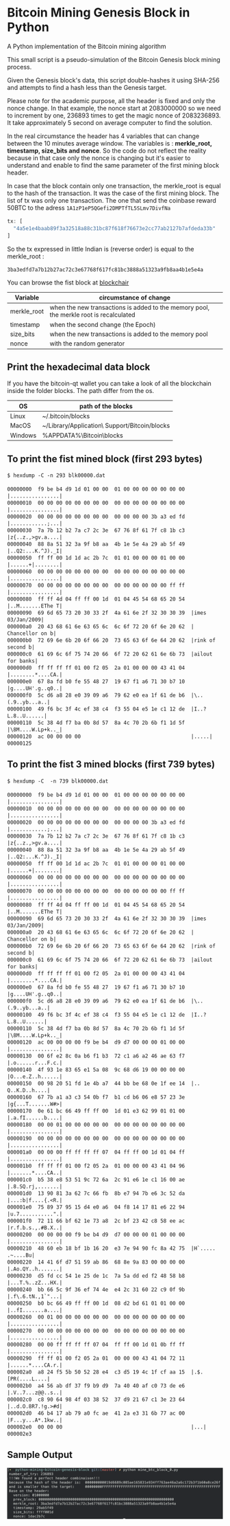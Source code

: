 # Bitcoin Mining Genesis Block in Python
A Python implementation of the Bitcoin mining algorithm

This small script is a pseudo-simulation of the Bitcoin Genesis block mining process.

Given the Genesis block's data, this script double-hashes it using SHA-256 and attempts to find a hash less than the Genesis target.

Please note for the academic purpose, all the header is fixed and only the nonce change.
In that example, the nonce start at 2083000000 so we need to increment by one, 236893 times to get the magic nonce of 2083236893.
It take approximately 5 second on average computer to find the solution.

In the real circumstance the header has 4 variables that can change between the 10 minutes average window. The variables is :  **merkle_root, timestamp, size_bits and nonce**. So the code do not reflect the reality because in that case only the nonce is changing but it's easier to understand and enable to find the same parameter of the first mining block header.

In case that the block contain only one transaction, the merkle_root is equal to the hash of the transaction. It was the case of the first mining block. The list of tx was only one transaction. The one that send the coinbase reward 50BTC to the adress `1A1zP1eP5QGefi2DMPTfTL5SLmv7DivfNa`

```js
tx: [
  "4a5e1e4baab89f3a32518a88c31bc87f618f76673e2cc77ab2127b7afdeda33b"
]
```
So the tx expressed in little Indian is (reverse order) is equal to the merkle_root :
```
3ba3edfd7a7b12b27ac72c3e67768f617fc81bc3888a51323a9fb8aa4b1e5e4a
```
You can browse the fist block at [blockchair](https://blockchair.com/bitcoin/block/0)

| Variable | circumstance of change |
| ------ | ------ |
| merkle_root | when the new transactions is added to the memory pool, the merkle root is recalculated |
| timestamp | when the second change (the Epoch) |
| size_bits | when the new transactions is added to the memory pool |
| nonce | with the random generator |

## Print the hexadecimal data block

If you have the bitcoin-qt wallet you can take a look of all the blockchain inside the folder blocks. The path differ from the os.

| OS | path of the blocks |
| ------ | ------ |
| Linux | ~/.bitcoin/blocks |
| MacOS | ~/Library/Application\ Support/Bitcoin/blocks |
| Windows | %APPDATA%\Bitcoin\blocks |

## To print the fist mined block (first 293 bytes)
```
$ hexdump -C -n 293 blk00000.dat

00000000  f9 be b4 d9 1d 01 00 00  01 00 00 00 00 00 00 00  |................|
00000010  00 00 00 00 00 00 00 00  00 00 00 00 00 00 00 00  |................|
00000020  00 00 00 00 00 00 00 00  00 00 00 00 3b a3 ed fd  |............;...|
00000030  7a 7b 12 b2 7a c7 2c 3e  67 76 8f 61 7f c8 1b c3  |z{..z.,>gv.a....|
00000040  88 8a 51 32 3a 9f b8 aa  4b 1e 5e 4a 29 ab 5f 49  |..Q2:...K.^J)._I|
00000050  ff ff 00 1d 1d ac 2b 7c  01 01 00 00 00 01 00 00  |......+|........|
00000060  00 00 00 00 00 00 00 00  00 00 00 00 00 00 00 00  |................|
00000070  00 00 00 00 00 00 00 00  00 00 00 00 00 00 ff ff  |................|
00000080  ff ff 4d 04 ff ff 00 1d  01 04 45 54 68 65 20 54  |..M.......EThe T|
00000090  69 6d 65 73 20 30 33 2f  4a 61 6e 2f 32 30 30 39  |imes 03/Jan/2009|
000000a0  20 43 68 61 6e 63 65 6c  6c 6f 72 20 6f 6e 20 62  | Chancellor on b|
000000b0  72 69 6e 6b 20 6f 66 20  73 65 63 6f 6e 64 20 62  |rink of second b|
000000c0  61 69 6c 6f 75 74 20 66  6f 72 20 62 61 6e 6b 73  |ailout for banks|
000000d0  ff ff ff ff 01 00 f2 05  2a 01 00 00 00 43 41 04  |........*....CA.|
000000e0  67 8a fd b0 fe 55 48 27  19 67 f1 a6 71 30 b7 10  |g....UH'.g..q0..|
000000f0  5c d6 a8 28 e0 39 09 a6  79 62 e0 ea 1f 61 de b6  |\..(.9..yb...a..|
00000100  49 f6 bc 3f 4c ef 38 c4  f3 55 04 e5 1e c1 12 de  |I..?L.8..U......|
00000110  5c 38 4d f7 ba 0b 8d 57  8a 4c 70 2b 6b f1 1d 5f  |\8M....W.Lp+k.._|
00000120  ac 00 00 00 00                                    |.....|
00000125
```

## To print the fist 3 mined blocks (first 739 bytes)
```
$ hexdump -C  -n 739 blk00000.dat

00000000  f9 be b4 d9 1d 01 00 00  01 00 00 00 00 00 00 00  |................|
00000010  00 00 00 00 00 00 00 00  00 00 00 00 00 00 00 00  |................|
00000020  00 00 00 00 00 00 00 00  00 00 00 00 3b a3 ed fd  |............;...|
00000030  7a 7b 12 b2 7a c7 2c 3e  67 76 8f 61 7f c8 1b c3  |z{..z.,>gv.a....|
00000040  88 8a 51 32 3a 9f b8 aa  4b 1e 5e 4a 29 ab 5f 49  |..Q2:...K.^J)._I|
00000050  ff ff 00 1d 1d ac 2b 7c  01 01 00 00 00 01 00 00  |......+|........|
00000060  00 00 00 00 00 00 00 00  00 00 00 00 00 00 00 00  |................|
00000070  00 00 00 00 00 00 00 00  00 00 00 00 00 00 ff ff  |................|
00000080  ff ff 4d 04 ff ff 00 1d  01 04 45 54 68 65 20 54  |..M.......EThe T|
00000090  69 6d 65 73 20 30 33 2f  4a 61 6e 2f 32 30 30 39  |imes 03/Jan/2009|
000000a0  20 43 68 61 6e 63 65 6c  6c 6f 72 20 6f 6e 20 62  | Chancellor on b|
000000b0  72 69 6e 6b 20 6f 66 20  73 65 63 6f 6e 64 20 62  |rink of second b|
000000c0  61 69 6c 6f 75 74 20 66  6f 72 20 62 61 6e 6b 73  |ailout for banks|
000000d0  ff ff ff ff 01 00 f2 05  2a 01 00 00 00 43 41 04  |........*....CA.|
000000e0  67 8a fd b0 fe 55 48 27  19 67 f1 a6 71 30 b7 10  |g....UH'.g..q0..|
000000f0  5c d6 a8 28 e0 39 09 a6  79 62 e0 ea 1f 61 de b6  |\..(.9..yb...a..|
00000100  49 f6 bc 3f 4c ef 38 c4  f3 55 04 e5 1e c1 12 de  |I..?L.8..U......|
00000110  5c 38 4d f7 ba 0b 8d 57  8a 4c 70 2b 6b f1 1d 5f  |\8M....W.Lp+k.._|
00000120  ac 00 00 00 00 f9 be b4  d9 d7 00 00 00 01 00 00  |................|
00000130  00 6f e2 8c 0a b6 f1 b3  72 c1 a6 a2 46 ae 63 f7  |.o......r...F.c.|
00000140  4f 93 1e 83 65 e1 5a 08  9c 68 d6 19 00 00 00 00  |O...e.Z..h......|
00000150  00 98 20 51 fd 1e 4b a7  44 bb be 68 0e 1f ee 14  |.. Q..K.D..h....|
00000160  67 7b a1 a3 c3 54 0b f7  b1 cd b6 06 e8 57 23 3e  |g{...T.......W#>|
00000170  0e 61 bc 66 49 ff ff 00  1d 01 e3 62 99 01 01 00  |.a.fI......b....|
00000180  00 00 01 00 00 00 00 00  00 00 00 00 00 00 00 00  |................|
00000190  00 00 00 00 00 00 00 00  00 00 00 00 00 00 00 00  |................|
000001a0  00 00 00 ff ff ff ff 07  04 ff ff 00 1d 01 04 ff  |................|
000001b0  ff ff ff 01 00 f2 05 2a  01 00 00 00 43 41 04 96  |.......*....CA..|
000001c0  b5 38 e8 53 51 9c 72 6a  2c 91 e6 1e c1 16 00 ae  |.8.SQ.rj,.......|
000001d0  13 90 81 3a 62 7c 66 fb  8b e7 94 7b e6 3c 52 da  |...:b|f....{.<R.|
000001e0  75 89 37 95 15 d4 e0 a6  04 f8 14 17 81 e6 22 94  |u.7...........".|
000001f0  72 11 66 bf 62 1e 73 a8  2c bf 23 42 c8 58 ee ac  |r.f.b.s.,.#B.X..|
00000200  00 00 00 00 f9 be b4 d9  d7 00 00 00 01 00 00 00  |................|
00000210  48 60 eb 18 bf 1b 16 20  e3 7e 94 90 fc 8a 42 75  |H`..... .~....Bu|
00000220  14 41 6f d7 51 59 ab 86  68 8e 9a 83 00 00 00 00  |.Ao.QY..h.......|
00000230  d5 fd cc 54 1e 25 de 1c  7a 5a dd ed f2 48 58 b8  |...T.%..zZ...HX.|
00000240  bb 66 5c 9f 36 ef 74 4e  e4 2c 31 60 22 c9 0f 9b  |.f\.6.tN.,1`"...|
00000250  b0 bc 66 49 ff ff 00 1d  08 d2 bd 61 01 01 00 00  |..fI.......a....|
00000260  00 01 00 00 00 00 00 00  00 00 00 00 00 00 00 00  |................|
00000270  00 00 00 00 00 00 00 00  00 00 00 00 00 00 00 00  |................|
00000280  00 00 ff ff ff ff 07 04  ff ff 00 1d 01 0b ff ff  |................|
00000290  ff ff 01 00 f2 05 2a 01  00 00 00 43 41 04 72 11  |......*....CA.r.|
000002a0  a8 24 f5 5b 50 52 28 e4  c3 d5 19 4c 1f cf aa 15  |.$.[PR(....L....|
000002b0  a4 56 ab df 37 f9 b9 d9  7a 40 40 af c0 73 de e6  |.V..7...z@@..s..|
000002c0  c8 90 64 98 4f 03 38 52  37 d9 21 67 c1 3e 23 64  |..d.O.8R7.!g.>#d|
000002d0  46 b4 17 ab 79 a0 fc ae  41 2a e3 31 6b 77 ac 00  |F...y...A*.1kw..|
000002e0  00 00 00                                          |...|
000002e3
```

## Sample Output
![Sample output](./data/command_example.png)
